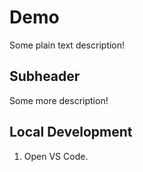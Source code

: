 # Demo

Some plain text description!

## Subheader

Some more description!

## Local Development

1. Open VS Code.